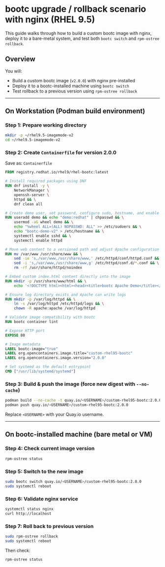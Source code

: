 # bootc upgrade / rollback scenario with nginx (RHEL 9.5)

This guide walks through how to build a custom bootc image with nginx, deploy it to a bare-metal system, and test both `bootc switch` and `rpm-ostree rollback`.

## Overview

You will:
- Build a custom bootc image (`v2.0.0`) with nginx pre-installed
- Deploy it to a bootc-installed machine using `bootc switch`
- Test rollback to a previous version using `rpm-ostree rollback`

---

## On Workstation (Podman build environment)

### Step 1: Prepare working directory

```bash
mkdir -p ~/rhel9.5-imagemode-v2
cd ~/rhel9.5-imagemode-v2
```

### Step 2: Create `Containerfile` for version 2.0.0

Save as: `Containerfile`

```Dockerfile
FROM registry.redhat.io/rhel9/rhel-bootc:latest

# Install required packages using DNF
RUN dnf install -y \
    NetworkManager \
    openssh-server \
    httpd && \
    dnf clean all

# Create demo user, set password, configure sudo, hostname, and enable services
RUN useradd demo && echo "demo:redhat" | chpasswd && \
    usermod -aG wheel demo && \
    echo "%wheel ALL=(ALL) NOPASSWD: ALL" >> /etc/sudoers && \
    echo "bootc-demo-v2" > /etc/hostname && \
    systemctl enable sshd && \
    systemctl enable httpd

# Move web content to a versioned path and adjust Apache configuration
RUN mv /var/www /usr/share/www && \
    sed -ie 's,/var/www,/usr/share/www,' /etc/httpd/conf/httpd.conf && \
    sed -i 's,/var/www,/usr/share/www,g' /etc/httpd/conf.d/*.conf && \
    rm -rf /usr/share/httpd/noindex

# Embed custom index.html content directly into the image
RUN mkdir -p /usr/share/www/html && \
    echo '<!DOCTYPE html><html><head><title>bootc Apache Demo</title></head><body><h1>Welcome to Apache on bootc 2.0.0</h1><p>This page is served from an immutable image using RHEL bootc.</p></body></html>' > /usr/share/www/html/index.html

# Ensure log directory exists and Apache can write logs
RUN mkdir -p /var/log/httpd && \
    ln -s /var/log/httpd /etc/httpd/logs && \
    chown -R apache:apache /var/log/httpd

# Validate image compatibility with bootc
RUN bootc container lint

# Expose HTTP port
EXPOSE 80

# Image metadata
LABEL bootc-image="true"
LABEL org.opencontainers.image.title="custom-rhel95-bootc"
LABEL org.opencontainers.image.version="2.0.0"

# Set systemd as the default entrypoint
CMD ["/usr/lib/systemd/systemd"]
```

### Step 3: Build & push the image (force new digest with `--no-cache`)

```bash
podman build --no-cache -t quay.io/<USERNAME>/custom-rhel95-bootc:2.0.0 .
podman push quay.io/<USERNAME>/custom-rhel95-bootc:2.0.0
```

Replace `<USERNAME>` with your Quay.io username.

---

## On bootc-installed machine (bare metal or VM)

### Step 4: Check current image version

```bash
rpm-ostree status
```

### Step 5: Switch to the new image

```bash
sudo bootc switch quay.io/<USERNAME>/custom-rhel95-bootc:2.0.0
sudo systemctl reboot
```

### Step 6: Validate nginx service

```bash
systemctl status nginx
curl http://localhost
```

### Step 7: Roll back to previous version

```bash
sudo rpm-ostree rollback
sudo systemctl reboot
```

Then check:

```bash
rpm-ostree status
```

